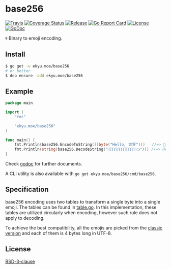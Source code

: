 # base256
[![Travis](https://img.shields.io/travis/Equim-chan/base256.svg)](https://travis-ci.org/Equim-chan/base256)
[![Coverage Status](https://img.shields.io/coveralls/Equim-chan/base256.svg?style=flat)](https://coveralls.io/github/Equim-chan/base256?branch=master)
[![Release](https://img.shields.io/github/release/Equim-chan/base256.svg)](https://github.com/Equim-chan/base256/releases/latest)
[![Go Report Card](https://goreportcard.com/badge/github.com/Equim-chan/base256)](https://goreportcard.com/report/github.com/Equim-chan/base256)
[![License](https://img.shields.io/badge/BSD-3-blue.svg)](https://github.com/Equim-chan/base256/blob/master/LICENSE)
[![GoDoc](http://img.shields.io/badge/godoc-reference-5272B4.svg)](https://godoc.org/ekyu.moe/base256)

:cyclone: Binary to emoji encoding.

## Install
```bash
$ go get -u ekyu.moe/base256
# or better
$ dep ensure -add ekyu.moe/base256
```

## Example
```go
package main

import (
    "fmt"

    "ekyu.moe/base256"
)

func main() {
    fmt.Println(base256.EncodeToString([]byte("Hello, 世界")))   //=> 👾🍧🙆🍬🙇🌱😌🚟💦🏥🐴🏤👈
    fmt.Println(string(base256.DecodeString("👾🍧🙆🍬🙇🌱😌🚟💦🏥🐴🏤👈"))) //=> Hello, 世界
}
```

Check [godoc](https://godoc.org/ekyu.moe/base256) for further documents.

A CLI utility is also available with `go get ekyu.moe/base256/cmd/base256`.

## Specification
base256 encoding uses two tables to transform a single byte into a single emoji. The tables can be found in [table.go](https://github.com/Equim-chan/base256/blob/master/table.go). In this implementation, these tables are utilized circularly when encoding, however such rule does not apply to decoding.

To achieve the best compatibility, all the emojis are picked from the [classic version](http://classic.getemoji.com/) and each of them is 4 bytes long in UTF-8.

## License
[BSD-3-clause](https://github.com/Equim-chan/base256/blob/master/LICENSE)
